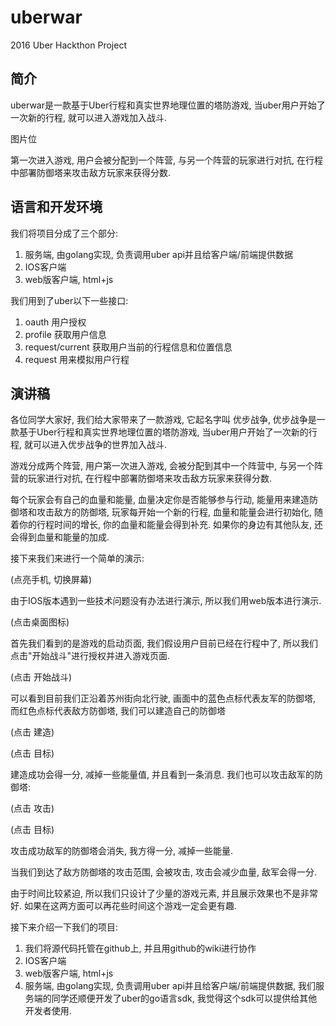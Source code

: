 # uberwar

2016 Uber Hackthon Project

## 简介

uberwar是一款基于Uber行程和真实世界地理位置的塔防游戏, 当uber用户开始了一次新的行程, 就可以进入游戏加入战斗. 

图片位

第一次进入游戏, 用户会被分配到一个阵营, 与另一个阵营的玩家进行对抗, 在行程中部署防御塔来攻击敌方玩家来获得分数.

## 语言和开发环境

我们将项目分成了三个部分:

1. 服务端, 由golang实现, 负责调用uber api并且给客户端/前端提供数据
2. IOS客户端
3. web版客户端, html+js

我们用到了uber以下一些接口:

1. oauth 用户授权
2. profile 获取用户信息
3. request/current 获取用户当前的行程信息和位置信息
4. request 用来模拟用户行程

## 演讲稿

各位同学大家好, 我们给大家带来了一款游戏, 它起名字叫 优步战争, 优步战争是一款基于Uber行程和真实世界地理位置的塔防游戏, 当uber用户开始了一次新的行程, 就可以进入优步战争的世界加入战斗. 

游戏分成两个阵营, 用户第一次进入游戏, 会被分配到其中一个阵营中, 与另一个阵营的玩家进行对抗, 在行程中部署防御塔来攻击敌方玩家来获得分数. 

每个玩家会有自己的血量和能量, 血量决定你是否能够参与行动, 能量用来建造防御塔和攻击敌方的防御塔, 玩家每开始一个新的行程, 血量和能量会进行初始化, 随着你的行程时间的增长, 你的血量和能量会得到补充. 如果你的身边有其他队友, 还会得到血量和能量的加成. 

接下来我们来进行一个简单的演示:

(点亮手机, 切换屏幕)

由于IOS版本遇到一些技术问题没有办法进行演示, 所以我们用web版本进行演示.

(点击桌面图标)

首先我们看到的是游戏的启动页面, 我们假设用户目前已经在行程中了, 所以我们点击"开始战斗"进行授权并进入游戏页面.

(点击 开始战斗)

可以看到目前我们正沿着苏州街向北行驶, 画面中的蓝色点标代表友军的防御塔, 而红色点标代表敌方防御塔, 我们可以建造自己的防御塔

(点击 建造)

(点击 目标)

建造成功会得一分, 减掉一些能量值, 并且看到一条消息. 我们也可以攻击敌军的防御塔:

(点击 攻击)

(点击 目标)

攻击成功敌军的防御塔会消失, 我方得一分, 减掉一些能量. 

当我们到达了敌方防御塔的攻击范围, 会被攻击, 攻击会减少血量, 敌军会得一分. 

由于时间比较紧迫, 所以我们只设计了少量的游戏元素, 并且展示效果也不是非常好. 如果在这两方面可以再花些时间这个游戏一定会更有趣. 

接下来介绍一下我们的项目: 

1. 我们将源代码托管在github上, 并且用github的wiki进行协作
2. IOS客户端
3. web版客户端, html+js
4. 服务端, 由golang实现, 负责调用uber api并且给客户端/前端提供数据, 我们服务端的同学还顺便开发了uber的go语言sdk, 我觉得这个sdk可以提供给其他开发者使用.
